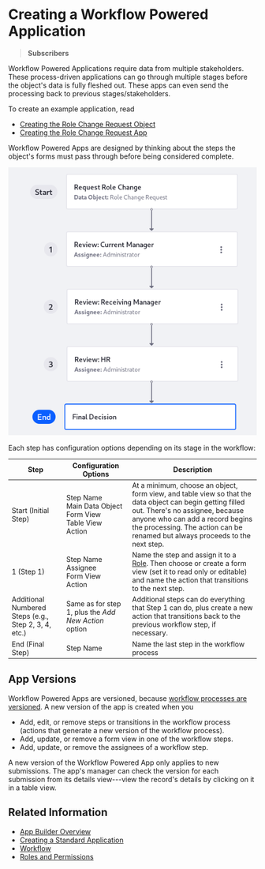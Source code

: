 # Creating a Workflow Powered Application

> **Subscribers**

Workflow Powered Applications require data from multiple stakeholders. These process-driven applications can go through multiple stages before the object's data is fully fleshed out. These apps can even send the processing back to previous stages/stakeholders.

To create an example application, read

* [Creating the Role Change Request Object](./creating-the-role-change-request-object.md)
* [Creating the Role Change Request App](./creating-the-role-change-request-app.md)

Workflow Powered Apps are designed by thinking about the steps the object's forms must pass through before being considered complete.

![The Role Change Request object goes through several steps before it's completely filled out.](./creating-a-workflow-powered-application/images/02.png)

Each step has configuration options depending on its stage in the workflow:

| Step | Configuration Options | Description |
| ---- | ------ | ----------- |
| Start (Initial Step) | Step Name <br /> Main Data Object <br /> Form View <br /> Table View <br /> Action | At a minimum, choose an object, form view, and table view so that the data object can begin getting filled out. There's no assignee, because anyone who can add a record begins the processing. The action can be renamed but always proceeds to the next step. |
| 1 (Step 1) | Step Name <br /> Assignee <br /> Form View <br /> Action | Name the step and assign it to a [Role](../../users-and-permissions/roles-and-permissions/understanding-roles-and-permissions.md). Then choose or create a form view (set it to read only or editable) and name the action that transitions to the next step. |
| Additional Numbered Steps (e.g., Step 2, 3, 4, etc.) | Same as for step 1, plus the _Add New Action_ option | Additional steps can do everything that Step 1 can do, plus create a new action that transitions back to the previous workflow step, if necessary. |
| End (Final Step) | Step Name | Name the last step in the workflow process |

## App Versions

Workflow Powered Apps are versioned, because [workflow processes are versioned](../../process-automation/workflow/designing-and-managing-workflows/managing-workflows.md#viewing-and-restoring-workflow-revisions). A new version of the app is created when you

- Add, edit, or remove steps or transitions in the workflow process (actions that generate a new version of the workflow process).
- Add, update, or remove a form view in one of the workflow steps.
- Add, update, or remove the assignees of a workflow step.

A new version of the Workflow Powered App only applies to new submissions. The app's manager can check the version for each submission from its details view---view the record's details by clicking on it in a table view.

## Related Information

* [App Builder Overview](./app-builder-overview.md)
* [Creating a Standard Application](./creating-a-standard-application.md)
* [Workflow](../../process-automation/workflow/introduction-to-workflow.md)
* [Roles and Permissions](../../users-and-permissions/roles-and-permissions/understanding-roles-and-permissions.md)
